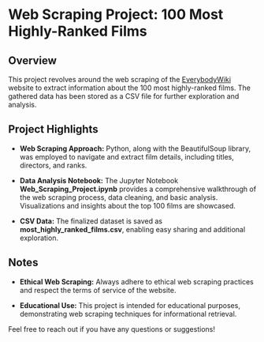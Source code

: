 # Web Scraping Project: 100 Most Highly-Ranked Films

## Overview

This project revolves around the web scraping of the [EverybodyWiki](https://web.archive.org/web/20230902185655/https://en.everybodywiki.com/100_Most_Highly-Ranked_Films) website to extract information about the 100 most highly-ranked films. The gathered data has been stored as a CSV file for further exploration and analysis.

## Project Highlights

- **Web Scraping Approach:** Python, along with the BeautifulSoup library, was employed to navigate and extract film details, including titles, directors, and ranks.

- **Data Analysis Notebook:** The Jupyter Notebook **Web_Scraping_Project.ipynb** provides a comprehensive walkthrough of the web scraping process, data cleaning, and basic analysis. Visualizations and insights about the top 100 films are showcased.

- **CSV Data:** The finalized dataset is saved as **most_highly_ranked_films.csv**, enabling easy sharing and additional exploration.

## Notes

- **Ethical Web Scraping:** Always adhere to ethical web scraping practices and respect the terms of service of the website.

- **Educational Use:** This project is intended for educational purposes, demonstrating web scraping techniques for informational retrieval.


Feel free to reach out if you have any questions or suggestions!
